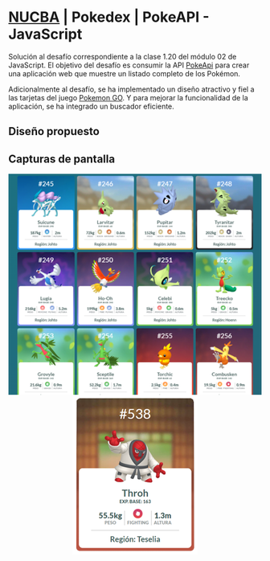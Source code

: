 # [NUCBA](https://nucba.io/codingbootcamp) | Pokedex | PokeAPI - JavaScript
Solución al desafío correspondiente a la clase 1.20 del módulo 02 de JavaScript. El objetivo del desafío es consumir la API [PokeApi](https://pokeapi.co/docs/v2) para crear una aplicación web que muestre un listado completo de los Pokémon.

Adicionalmente al desafío, se ha implementado un diseño atractivo y fiel a las tarjetas del juego [Pokemon GO](https://pokemongolive.com/). Y para mejorar la funcionalidad de la aplicación, se ha integrado un buscador eficiente.

## Diseño propuesto 
## Capturas de pantalla
<p align="center">
 <img align="center" alt="card" src="https://github.com/kevinvillabona/NUCBA-PokeApi/blob/main/assets/img/capturas/captura-pkapi2.png" />
 <img align="center" alt="card" src="https://github.com/kevinvillabona/NUCBA-PokeApi/blob/main/assets/img/capturas/captura-pkapi.png" />
</p>


